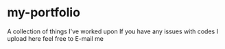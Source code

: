 # my-portfolio
A collection of things I've worked upon
If you have any issues with codes I upload here feel free to E-mail me
